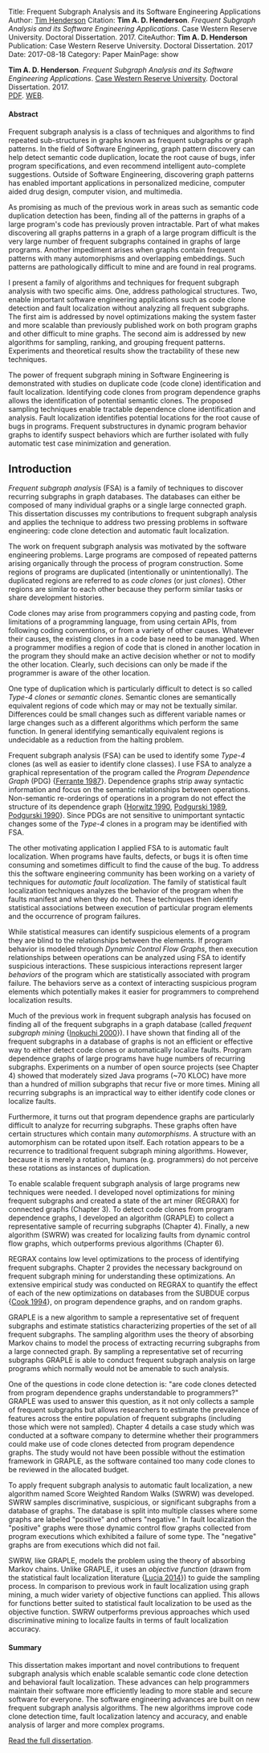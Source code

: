 Title: Frequent Subgraph Analysis and its Software Engineering Applications
Author: <a href="http://hackthology.com">Tim Henderson</a>
Citation: <strong>Tim A. D. Henderson</strong>. <i>Frequent Subgraph Analysis and its Software Engineering Applications</i>. Case Western Reserve University. Doctoral Dissertation. 2017.
CiteAuthor: <strong>Tim A. D. Henderson</strong>
Publication: Case Western Reserve University. Doctoral Dissertation. 2017
Date: 2017-08-18
Category: Paper
MainPage: show


**Tim A. D. Henderson**. *Frequent Subgraph Analysis and its Software Engineering Applications*.
[Case Western Reserve University](http://case.edu/). Doctoral Dissertation. 2017.
<br/>
[PDF]({filename}/pdfs/dissertation.pdf).
[WEB]({filename}/papers/2017-dissertation.md).

#### Abstract

Frequent subgraph analysis is a class of techniques and algorithms to find
repeated sub-structures in graphs known as frequent subgraphs or graph
patterns. In the field of Software Engineering, graph pattern discovery can
help detect semantic code duplication, locate the root cause of bugs, infer
program specifications, and even recommend intelligent auto-complete
suggestions.  Outside of Software Engineering, discovering graph patterns has
enabled important applications in personalized medicine, computer aided drug
design, computer vision, and multimedia.

As promising as much of the previous work in areas such as semantic code
duplication detection has been, finding all of the patterns in graphs of a
large program's code has previously proven intractable.  Part of what makes
discovering all graphs patterns in a graph of a large program difficult is the
very large number of frequent subgraphs contained in graphs of large programs.
Another impediment arises when graphs contain frequent patterns with many
automorphisms and overlapping embeddings. Such patterns are pathologically
difficult to mine and are found in real programs.

I present a family of algorithms and techniques for frequent subgraph analysis
with two specific aims. One, address pathological structures. Two, enable
important software engineering applications such as code clone detection and
fault localization without analyzing all frequent subgraphs. The first aim is
addressed by novel optimizations making the system faster and more scalable
than previously published work on both program graphs and other difficult to
mine graphs. The second aim is addressed by new algorithms for sampling,
ranking, and grouping frequent patterns.  Experiments and theoretical results
show the tractability of these new techniques.

The power of frequent subgraph mining in Software Engineering is demonstrated
with studies on duplicate code (code clone) identification and fault
localization.  Identifying code clones from program dependence graphs allows
the identification of potential semantic clones. The proposed sampling
techniques enable tractable dependence clone identification and analysis.
Fault localization identifies potential locations for the root cause of bugs
in programs. Frequent substructures in dynamic program behavior graphs to
identify suspect behaviors which are further isolated with fully automatic
test case minimization and generation.

## Introduction


*Frequent subgraph analysis* (FSA) is a family of techniques to discover
recurring subgraphs in graph databases. The databases can either be composed of
many individual graphs or a single large connected graph. This dissertation
discusses my contributions to frequent subgraph analysis and applies the
technique to address two pressing problems in software engineering: code clone
detection and automatic fault localization.

The work on frequent subgraph analysis was motivated by the software engineering
problems. Large programs are composed of repeated patterns arising organically
through the process of program construction. Some regions of programs are
duplicated (intentionally or unintentionally). The duplicated regions are
referred to as *code clones* (or just *clones*). Other regions are
similar to each other because they perform similar tasks or share development
histories.

Code clones may arise from programmers copying and pasting code, from
limitations of a programming language, from using certain APIs, from following
coding conventions, or from a variety of other causes.  Whatever their causes,
the existing clones in a code base need to be managed. When a programmer
modifies a region of code that is cloned in another location in the program
they should make an active decision whether or not to modify the other location.
Clearly, such decisions can only be made if the programmer is aware of the other
location.

One type of duplication which is particularly difficult to detect is so called
*Type-4 clones* or *semantic clones*. Semantic clones are semantically
equivalent regions of code which may or may not be textually similar.
Differences could be small changes such as different variable names or large
changes such as a different algorithms which perform the same function. In
general identifying semantically equivalent regions is undecidable as a
reduction from the halting problem.

Frequent subgraph analysis (FSA) can be used to identify some *Type-4* clones
(as well as easier to identify clone classes). I use FSA to analyze a graphical
representation of the program called the *Program Dependence Graph* (PDG)
{[Ferrante 1987](https://doi.org/10.1145/24039.24041)}. Dependence graphs strip
away syntactic information and focus on the semantic relationships between
operations.  Non-semantic re-orderings of operations in a program do not effect
the structure of its dependence graph {[Horwitz
1990](https://doi.org/10.1145/93548.93574), [Podgurski
1989](https://doi.org/10.1145/75309.75328), [Podgurski
1990](https://doi.org/10.1109/32.58784)}. Since PDGs are not sensitive to
unimportant syntactic changes some of the *Type-4* clones in a program may
be identified with FSA.

The other motivating application I applied FSA to is automatic fault
localization.  When programs have faults, defects, or bugs it is often time
consuming and sometimes difficult to find the cause of the bug. To address this
the software engineering community has been working on a variety of techniques
for *automatic fault localization*.  The family of statistical fault
localization techniques analyzes the behavior of the program when the faults
manifest and when they do not. These techniques then identify statistical
associations between execution of particular program elements and the occurrence
of program failures.

While statistical measures can identify suspicious elements of a program they
are blind to the relationships between the elements. If program behavior is
modeled through *Dynamic Control Flow Graphs*, then execution relationships
between operations can be analyzed using FSA to identify suspicious
interactions. These suspicious interactions represent larger *behaviors* of
the program which are statistically associated with program failure. The
behaviors serve as a context of interacting suspicious program elements which
potentially makes it easier for programmers to comprehend localization results.

Much of the previous work in frequent subgraph analysis has focused on finding
all of the frequent subgraphs in a graph database (called *frequent subgraph
mining* {[Inokuchi 2000](https://dx.doi.org/10.1007/3-540-45372-5_2)}). I
have shown that finding all of the frequent subgraphs in a database of graphs is
not an efficient or effective way to either detect code clones or automatically
localize faults. Program dependence graphs of large programs have huge numbers
of recurring subgraphs.  Experiments on a number of open source projects (see
Chapter 4) showed that moderately sized Java programs (~70 KLOC) have more than
a hundred of million subgraphs that recur five or more times. Mining all
recurring subgraphs is an impractical way to either identify code clones or
localize faults.

Furthermore, it turns out that program dependence graphs are particularly
difficult to analyze for recurring subgraphs. These graphs often have certain
structures which contain many *automorphisms*. A structure with an automorphism
can be rotated upon itself. Each rotation appears to be a recurrence to
traditional frequent subgraph mining algorithms. However, because it is merely a
rotation, humans (e.g. programmers) do not perceive these rotations as instances
of duplication.

To enable scalable frequent subgraph analysis of large programs new techniques
were needed. I developed novel optimizations for mining frequent subgraphs and
created a state of the art miner (REGRAX) for connected graphs (Chapter 3).  To
detect code clones from program dependence graphs, I developed an algorithm
(GRAPLE) to collect a representative sample of recurring subgraphs (Chapter 4).
Finally, a new algorithm (SWRW) was created for localizing faults from dynamic
control flow graphs, which outperforms previous algorithms (Chapter 6).

REGRAX contains low level optimizations to the process of identifying frequent
subgraphs. Chapter 2 provides the necessary background on frequent subgraph
mining for understanding these optimizations. An extensive empirical study was
conducted on REGRAX to quantify the effect of each of the new optimizations on
databases from the SUBDUE corpus {[Cook
1994](https://dl.acm.org/citation.cfm?id=1618595.1618605)}, on program
dependence graphs, and on random graphs.

GRAPLE is a new algorithm to sample a representative set of frequent subgraphs
and estimate statistics characterizing properties of the set of all frequent
subgraphs. The sampling algorithm uses the theory of absorbing Markov chains to
model the process of extracting recurring subgraphs from a large connected
graph. By sampling a representative set of recurring subgraphs GRAPLE is able to
conduct frequent subgraph analysis on large programs which normally would not be
amenable to such analysis.

One of the questions in code clone detection is: "are code clones detected from
program dependence graphs understandable to programmers?" GRAPLE was used to
answer this question, as it not only collects a sample of frequent subgraphs but
allows researchers to estimate the prevalence of features across the entire
population of frequent subgraphs (including those which were not sampled).
Chapter 4 details a case study which was conducted at a software company to
determine whether their programmers could make use of code clones detected from
program dependence graphs. The study would not have been possible without the
estimation framework in GRAPLE, as the software contained too many code clones
to be reviewed in the allocated budget.

To apply frequent subgraph analysis to automatic fault localization, a new
algorithm named Score Weighted Random Walks (SWRW) was developed. SWRW samples
discriminative, suspicious, or significant subgraphs from a database of graphs.
The database is split into multiple classes where some graphs are labeled
"positive" and others "negative." In fault localization the "positive" graphs
were those dynamic control flow graphs collected from program executions which
exhibited a failure of some type. The "negative" graphs are from executions
which did not fail.

SWRW, like GRAPLE, models the problem using the theory of absorbing Markov
chains. Unlike GRAPLE, it uses an *objective function* (drawn from the
statistical fault localization literature {[Lucia
2014](https://dx.doi.org/10.1002/smr.1616)}) to guide the sampling process. In
comparison to previous work in fault localization using graph mining, a much
wider variety of objective functions can applied. This allows for functions
better suited to statistical fault localization to be used as the objective
function. SWRW outperforms previous approaches which used discriminative mining
to localize faults in terms of fault localization accuracy.

#### Summary

This dissertation makes important and novel contributions to frequent subgraph
analysis which enable scalable semantic code clone detection and behavioral
fault localization. These advances can help programmers maintain their software
more efficiently leading to more stable and secure software for everyone. The
software engineering advances are built on new frequent subgraph analysis
algorithms. The new algorithms improve code clone detection time, fault
localization latency and accuracy, and enable analysis of larger and more
complex programs.

[Read the full dissertation]({filename}/pdfs/dissertation.pdf).

